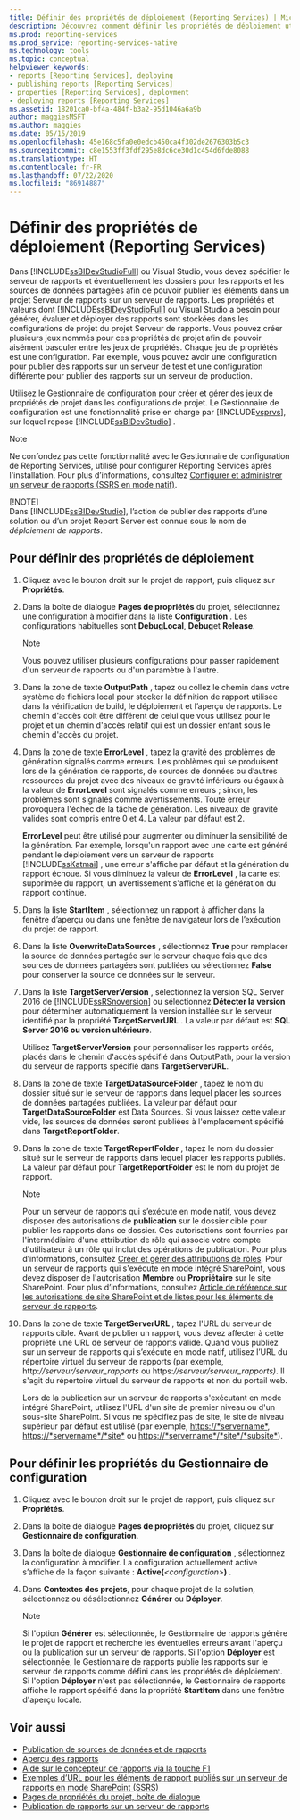 ```yaml
---
title: Définir des propriétés de déploiement (Reporting Services) | Microsoft Docs
description: Découvrez comment définir les propriétés de déploiement utilisées par SQL Server Data Tools (SSDT) ou Visual Studio pour générer, prévisualiser et déployer des rapports.
ms.prod: reporting-services
ms.prod_service: reporting-services-native
ms.technology: tools
ms.topic: conceptual
helpviewer_keywords:
- reports [Reporting Services], deploying
- publishing reports [Reporting Services]
- properties [Reporting Services], deployment
- deploying reports [Reporting Services]
ms.assetid: 18201ca0-bf4a-484f-b3a2-95d1046a6a9b
author: maggiesMSFT
ms.author: maggies
ms.date: 05/15/2019
ms.openlocfilehash: 45e168c5fa0e0edcb450ca4f302de2676303b5c3
ms.sourcegitcommit: c8e1553ff3fdf295e8dc6ce30d1c454d6fde8088
ms.translationtype: HT
ms.contentlocale: fr-FR
ms.lasthandoff: 07/22/2020
ms.locfileid: "86914887"
---
```

# <a name="set-deployment-properties-reporting-services"></a>Définir des propriétés de déploiement (Reporting Services)

  Dans [!INCLUDE[ssBIDevStudioFull](../../includes/ssbidevstudiofull-md.md)] ou Visual Studio, vous devez spécifier le serveur de rapports et éventuellement les dossiers pour les rapports et les sources de données partagées afin de pouvoir publier les éléments dans un projet Serveur de rapports sur un serveur de rapports. Les propriétés et valeurs dont [!INCLUDE[ssBIDevStudioFull](../../includes/ssbidevstudiofull-md.md)] ou Visual Studio a besoin pour générer, évaluer et déployer des rapports sont stockées dans les configurations de projet du projet Serveur de rapports. Vous pouvez créer plusieurs jeux nommés pour ces propriétés de projet afin de pouvoir aisément basculer entre les jeux de propriétés. Chaque jeu de propriétés est une configuration. Par exemple, vous pouvez avoir une configuration pour publier des rapports sur un serveur de test et une configuration différente pour publier des rapports sur un serveur de production.  
  
 Utilisez le Gestionnaire de configuration pour créer et gérer des jeux de propriétés de projet dans les configurations de projet. Le Gestionnaire de configuration est une fonctionnalité prise en charge par [!INCLUDE[vsprvs](../../includes/vsprvs-md.md)], sur lequel repose [!INCLUDE[ssBIDevStudio](../../includes/ssbidevstudio-md.md)] .  
  
> [!NOTE]  
> Ne confondez pas cette fonctionnalité avec le Gestionnaire de configuration de Reporting Services, utilisé pour configurer Reporting Services après l'installation. Pour plus d’informations, consultez [Configurer et administrer un serveur de rapports &#40;SSRS en mode natif&#41;](../../reporting-services/report-server/configure-and-administer-a-report-server-ssrs-native-mode.md).  
>
> [!NOTE]  
> Dans [!INCLUDE[ssBIDevStudio](../../includes/ssbidevstudio-md.md)], l’action de publier des rapports d’une solution ou d’un projet Report Server est connue sous le nom de *déploiement de rapports*.  
  
## <a name="to-set-deployment-properties"></a>Pour définir des propriétés de déploiement
  
1. Cliquez avec le bouton droit sur le projet de rapport, puis cliquez sur **Propriétés**.  
  
2. Dans la boîte de dialogue **Pages de propriétés** du projet, sélectionnez une configuration à modifier dans la liste **Configuration** . Les configurations habituelles sont **DebugLocal**, **Debug**et **Release**.  
  
    > [!NOTE]  
    > Vous pouvez utiliser plusieurs configurations pour passer rapidement d'un serveur de rapports ou d'un paramètre à l'autre.  
  
3. Dans la zone de texte **OutputPath**  , tapez ou collez le chemin dans votre système de fichiers local pour stocker la définition de rapport utilisée dans la vérification de build, le déploiement et l’aperçu de rapports. Le chemin d'accès doit être différent de celui que vous utilisez pour le projet et un chemin d'accès relatif qui est un dossier enfant sous le chemin d'accès du projet.  
  
4. Dans la zone de texte **ErrorLevel**  , tapez la gravité des problèmes de génération signalés comme erreurs. Les problèmes qui se produisent lors de la génération de rapports, de sources de données ou d’autres ressources du projet avec des niveaux de gravité inférieurs ou égaux à la valeur de **ErrorLevel**  sont signalés comme erreurs ; sinon, les problèmes sont signalés comme avertissements. Toute erreur provoquera l'échec de la tâche de génération. Les niveaux de gravité valides sont compris entre 0 et 4. La valeur par défaut est 2.  
  
     **ErrorLevel** peut être utilisé pour augmenter ou diminuer la sensibilité de la génération. Par exemple, lorsqu'un rapport avec une carte est généré pendant le déploiement vers un serveur de rapports [!INCLUDE[ssKatmai](../../includes/sskatmai-md.md)] , une erreur s'affiche par défaut et la génération du rapport échoue. Si vous diminuez la valeur de **ErrorLevel** , la carte est supprimée du rapport, un avertissement s'affiche et la génération du rapport continue.  
  
5. Dans la liste **StartItem**  , sélectionnez un rapport à afficher dans la fenêtre d’aperçu ou dans une fenêtre de navigateur lors de l’exécution du projet de rapport.  
  
6. Dans la liste **OverwriteDataSources** , sélectionnez **True** pour remplacer la source de données partagée sur le serveur chaque fois que des sources de données partagées sont publiées ou sélectionnez **False** pour conserver la source de données sur le serveur.  
  
7. Dans la liste **TargetServerVersion** , sélectionnez la version SQL Server 2016 de [!INCLUDE[ssRSnoversion](../../includes/ssrsnoversion-md.md)] ou sélectionnez **Détecter la version** pour déterminer automatiquement la version installée sur le serveur identifié par la propriété **TargetServerURL** . La valeur par défaut est **SQL Server 2016 ou version ultérieure**.  
  
     Utilisez **TargetServerVersion** pour personnaliser les rapports créés, placés dans le chemin d'accès spécifié dans OutputPath, pour la version du serveur de rapports spécifié dans **TargetServerURL**.  
  
8. Dans la zone de texte **TargetDataSourceFolder** , tapez le nom du dossier situé sur le serveur de rapports dans lequel placer les sources de données partagées publiées. La valeur par défaut pour **TargetDataSourceFolder** est Data Sources. Si vous laissez cette valeur vide, les sources de données seront publiées à l'emplacement spécifié dans **TargetReportFolder**.  
  
9. Dans la zone de texte **TargetReportFolder** , tapez le nom du dossier situé sur le serveur de rapports dans lequel placer les rapports publiés. La valeur par défaut pour **TargetReportFolder**  est le nom du projet de rapport.  
  
    > [!NOTE]  
    > Pour un serveur de rapports qui s’exécute en mode natif, vous devez disposer des autorisations de **publication** sur le dossier cible pour publier les rapports dans ce dossier. Ces autorisations sont fournies par l'intermédiaire d'une attribution de rôle qui associe votre compte d'utilisateur à un rôle qui inclut des opérations de publication. Pour plus d’informations, consultez [Créer et gérer des attributions de rôles](../../reporting-services/security/create-and-manage-role-assignments.md). Pour un serveur de rapports qui s'exécute en mode intégré SharePoint, vous devez disposer de l'autorisation **Membre** ou **Propriétaire** sur le site SharePoint. Pour plus d’informations, consultez [Article de référence sur les autorisations de site SharePoint et de listes pour les éléments de serveur de rapports](../../reporting-services/security/sharepoint-site-and-list-permission-reference-for-report-server-items.md).  
  
10. Dans la zone de texte **TargetServerURL** , tapez l'URL du serveur de rapports cible. Avant de publier un rapport, vous devez affecter à cette propriété une URL de serveur de rapports valide. Quand vous publiez sur un serveur de rapports qui s’exécute en mode natif, utilisez l’URL du répertoire virtuel du serveur de rapports (par exemple, http:*//serveur/serveur_rapports* ou https:*//serveur/serveur_rapports)*. Il s'agit du répertoire virtuel du serveur de rapports et non du portail web.  
  
     Lors de la publication sur un serveur de rapports s'exécutant en mode intégré SharePoint, utilisez l'URL d'un site de premier niveau ou d'un sous-site SharePoint. Si vous ne spécifiez pas de site, le site de niveau supérieur par défaut est utilisé (par exemple, <https://*servername*>, <https://*servername*/*site*> ou <https://*servername*/*site*/*subsite*>).  
  
## <a name="to-set-configuration-manager-properties"></a>Pour définir les propriétés du Gestionnaire de configuration  
  
1. Cliquez avec le bouton droit sur le projet de rapport, puis cliquez sur **Propriétés**.  
  
2. Dans la boîte de dialogue **Pages de propriétés** du projet, cliquez sur **Gestionnaire de configuration**.  
  
3. Dans la boîte de dialogue **Gestionnaire de configuration** , sélectionnez la configuration à modifier. La configuration actuellement active s’affiche de la façon suivante : **Active(***\<configuration>***)** .  
  
4. Dans **Contextes des projets**, pour chaque projet de la solution, sélectionnez ou désélectionnez **Générer** ou **Déployer**.  
  
    > [!NOTE]  
    > Si l'option **Générer** est sélectionnée, le Gestionnaire de rapports génère le projet de rapport et recherche les éventuelles erreurs avant l'aperçu ou la publication sur un serveur de rapports. Si l'option **Déployer** est sélectionnée, le Gestionnaire de rapports publie les rapports sur le serveur de rapports comme défini dans les propriétés de déploiement. Si l'option **Déployer** n'est pas sélectionnée, le Gestionnaire de rapports affiche le rapport spécifié dans la propriété **StartItem** dans une fenêtre d'aperçu locale.  
  
## <a name="see-also"></a>Voir aussi  

- [Publication de sources de données et de rapports](../../reporting-services/reports/publishing-data-sources-and-reports.md)
- [Aperçu des rapports](../../reporting-services/reports/previewing-reports.md)
- [Aide sur le concepteur de rapports via la touche F1](../../reporting-services/tools/report-designer-f1-help.md)
- [Exemples d’URL pour les éléments de rapport publiés sur un serveur de rapports en mode SharePoint &#40;SSRS&#41;](../../reporting-services/tools/url-examples-for-items-on-a-report-server-sharepoint-mode.md)
- [Pages de propriétés du projet, boîte de dialogue](../../reporting-services/tools/project-property-pages-dialog-box.md)
- [Publication de rapports sur un serveur de rapports](../../reporting-services/reports/publishing-reports-to-a-report-server.md)
